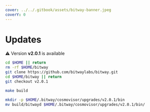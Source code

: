 ```yaml
---
cover: ../../.gitbook/assets/bitway-banner.jpeg
coverY: 0
---
```


# Updates

⚠️ Version **v2.0.1** is available

```bash
cd $HOME || return 
rm -rf $HOME/bitway
git clone https://github.com/bitwaylabs/bitway.git
cd $HOME/bitway || return
git checkout v2.0.1

make build

mkdir -p $HOME/.bitway/cosmovisor/upgrades/v2.0.1/bin
mv build/bitwayd $HOME/.bitway/cosmovisor/upgrades/v2.0.1/bin/
```

